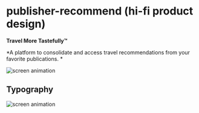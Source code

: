 # publisher-recommend (hi-fi product design)

<b>Travel More Tastefully™</b>

*A platform to consolidate and access travel recommendations from your favorite publications. *

<p align="left">
  <img src="https://media.giphy.com/media/2wXXBT148ZFyhDG3WP/giphy.gif" alt="screen animation"/>
</p>

## Typography
<p align="left">
  <img src="https://fiu-assets-2-syitaetz61hl2sa.stackpathdns.com/static/samples/1/381/880/1/570e201c/akkurat.png" alt="screen animation"/>
</p>
